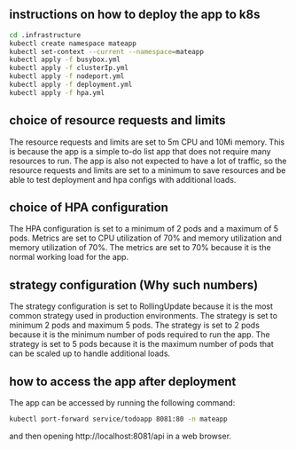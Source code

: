 ## instructions on how to deploy the app to k8s
``` bash
cd .infrastructure
kubectl create namespace mateapp
kubectl set-context --current --namespace=mateapp
kubectl apply -f busybox.yml
kubectl apply -f clusterIp.yml
kubectl apply -f nodeport.yml
kubectl apply -f deployment.yml
kubectl apply -f hpa.yml
```

## choice of resource requests and limits
The resource requests and limits are set to 5m CPU and 10Mi memory. This is because the 
app is a simple to-do list app that does not require many resources to run. The app is 
also not expected to have a lot of traffic, so the resource requests and limits are set to 
a minimum to save resources and be able to test deployment and hpa configs with additional
loads.

## choice of HPA configuration
The HPA configuration is set to a minimum of 2 pods and a maximum of 5 pods. Metrics are
set to CPU utilization of 70% and memory utilization and memory utilization of 70%. The
metrics are set to 70% because it is the normal working load for the app.

## strategy configuration (Why such numbers)
The strategy configuration is set to RollingUpdate because it is the most common strategy 
used in production environments. The strategy is set to minimum 2 pods and maximum 5 pods.
The strategy is set to 2 pods because it is the minimum number of pods required to run the
app. The strategy is set to 5 pods because it is the maximum number of pods that can be
scaled up to handle additional loads.

## how to access the app after deployment
The app can be accessed by running the following command:
``` bash
kubectl port-forward service/todoapp 8081:80 -n mateapp
```
and then opening http://localhost:8081/api in a web browser.
